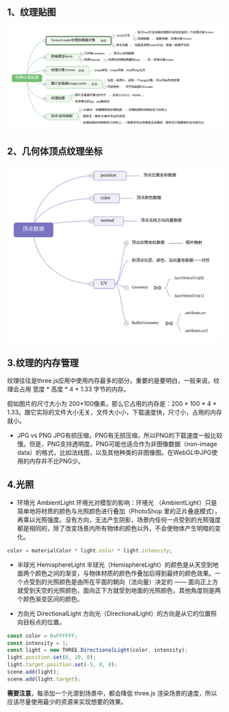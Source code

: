 ## 1、纹理贴图

<img src='../img/threejs49创建纹理贴图.svg'>

## 2、几何体顶点纹理坐标

<img src='../img/threejs50顶点数据.svg'>


## 3.纹理的内存管理
纹理往往是three.js应用中使用内存最多的部分。重要的是要明白，一般来说，纹理会占用 宽度 * 高度 * 4 * 1.33 字节的内存。

假如图片的尺寸大小为 200*100像素，那么它占用的内存是：200 * 100 * 4 * 1.33。跟它实际的文件大小无关，文件大小小，下载速度快，尺寸小，占用的内存就小。
+ JPG vs PNG
JPG有损压缩，PNG有无损压缩，所以PNG的下载速度一般比较慢。但是，PNG支持透明度。PNG可能也适合作为非图像数据（non-image data）的格式，比如法线图，以及其他种类的非图像图。在WebGL中JPG使用的内存并不比PNG少。

## 4.光照
+ 环境光 AmbientLight
环境光对模型的影响：环境光 （AmbientLight）只是简单地将材质的颜色与光照颜色进行叠加（PhotoShop 里的正片叠底模式），再乘以光照强度。没有方向，无法产生阴影，场景内任何一点受到的光照强度都是相同的，除了改变场景内所有物体的颜色以外，不会使物体产生明暗的变化。
```js
color = materialColor * light.color * light.intensity;
```
+ 半球光 HemisphereLight
半球光（HemisphereLight）的颜色是从天空到地面两个颜色之间的渐变，与物体材质的颜色作叠加后得到最终的颜色效果。一个点受到的光照颜色是由所在平面的朝向（法向量）决定的 —— 面向正上方就受到天空的光照颜色，面向正下方就受到地面的光照颜色，其他角度则是两个颜色渐变区间的颜色。

+ 方向光 DirectionalLight
方向光（DirectionalLight）的方向是从它的位置照向目标点的位置。
```js
const color = 0xFFFFFF;
const intensity = 1;
const light = new THREE.DirectionalLight(color, intensity);
light.position.set(0, 10, 0);
light.target.position.set(-5, 0, 0);
scene.add(light);
scene.add(light.target);
```

**需要注意**，每添加一个光源到场景中，都会降低 three.js 渲染场景的速度，所以应该尽量使用最少的资源来实现想要的效果。





